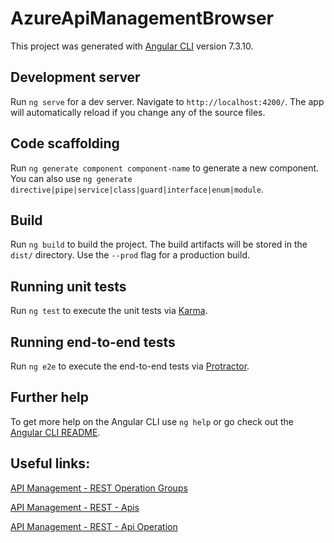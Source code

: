 # AzureApiManagementBrowser

This project was generated with [Angular CLI](https://github.com/angular/angular-cli) version 7.3.10.

## Development server

Run `ng serve` for a dev server. Navigate to `http://localhost:4200/`. The app will automatically reload if you change any of the source files.

## Code scaffolding

Run `ng generate component component-name` to generate a new component. You can also use `ng generate directive|pipe|service|class|guard|interface|enum|module`.

## Build

Run `ng build` to build the project. The build artifacts will be stored in the `dist/` directory. Use the `--prod` flag for a production build.

## Running unit tests

Run `ng test` to execute the unit tests via [Karma](https://karma-runner.github.io).

## Running end-to-end tests

Run `ng e2e` to execute the end-to-end tests via [Protractor](http://www.protractortest.org/).

## Further help

To get more help on the Angular CLI use `ng help` or go check out the [Angular CLI README](https://github.com/angular/angular-cli/blob/master/README.md).

## Useful links:

[API Management - REST Operation Groups](https://docs.microsoft.com/en-us/rest/api/apimanagement/)

[API Management - REST - Apis](https://docs.microsoft.com/en-us/rest/api/apimanagement/2019-12-01/apis)

[API Management - REST - Api Operation](https://docs.microsoft.com/en-us/rest/api/apimanagement/2019-12-01/apioperation)


